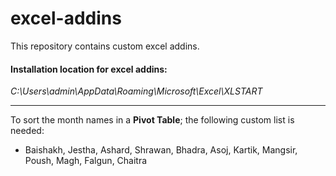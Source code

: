 # excel-addins

This repository contains custom excel addins.

#### Installation location for excel addins:
*C:\Users\admin\AppData\Roaming\Microsoft\Excel\XLSTART*

---

To sort the month names in a **Pivot Table**; the following custom list is needed:

* Baishakh, Jestha, Ashard, Shrawan, Bhadra, Asoj, Kartik, Mangsir, Poush, Magh, Falgun, Chaitra
